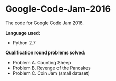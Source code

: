 # Google-Code-Jam-2016
The code for Google Code Jam 2016.


**Language used:**
+ Python 2.7


**Qualification round problems solved:**
+ Problem A. Counting Sheep
+ Problem B. Revenge of the Pancakes
+ Problem C. Coin Jam (small dataset)
